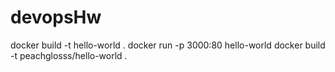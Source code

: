 # devopsHw
docker build -t hello-world .
docker run -p 3000:80 hello-world
docker build -t peachglosss/hello-world .
